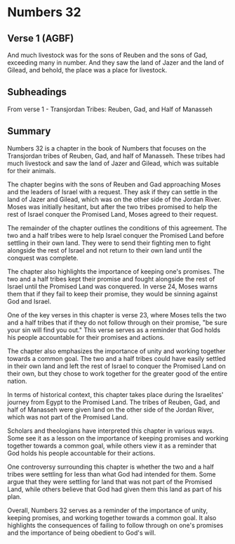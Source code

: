 # Numbers 32

## Verse 1 (AGBF)

And much livestock was for the sons of Reuben and the sons of Gad, exceeding many in number. And they saw the land of Jazer and the land of Gilead, and behold, the place was a place for livestock.

## Subheadings

From verse 1 - Transjordan Tribes: Reuben, Gad, and Half of Manasseh

## Summary

Numbers 32 is a chapter in the book of Numbers that focuses on the Transjordan tribes of Reuben, Gad, and half of Manasseh. These tribes had much livestock and saw the land of Jazer and Gilead, which was suitable for their animals.

The chapter begins with the sons of Reuben and Gad approaching Moses and the leaders of Israel with a request. They ask if they can settle in the land of Jazer and Gilead, which was on the other side of the Jordan River. Moses was initially hesitant, but after the two tribes promised to help the rest of Israel conquer the Promised Land, Moses agreed to their request.

The remainder of the chapter outlines the conditions of this agreement. The two and a half tribes were to help Israel conquer the Promised Land before settling in their own land. They were to send their fighting men to fight alongside the rest of Israel and not return to their own land until the conquest was complete. 

The chapter also highlights the importance of keeping one's promises. The two and a half tribes kept their promise and fought alongside the rest of Israel until the Promised Land was conquered. In verse 24, Moses warns them that if they fail to keep their promise, they would be sinning against God and Israel.

One of the key verses in this chapter is verse 23, where Moses tells the two and a half tribes that if they do not follow through on their promise, "be sure your sin will find you out." This verse serves as a reminder that God holds his people accountable for their promises and actions.

The chapter also emphasizes the importance of unity and working together towards a common goal. The two and a half tribes could have easily settled in their own land and left the rest of Israel to conquer the Promised Land on their own, but they chose to work together for the greater good of the entire nation.

In terms of historical context, this chapter takes place during the Israelites' journey from Egypt to the Promised Land. The tribes of Reuben, Gad, and half of Manasseh were given land on the other side of the Jordan River, which was not part of the Promised Land.

Scholars and theologians have interpreted this chapter in various ways. Some see it as a lesson on the importance of keeping promises and working together towards a common goal, while others view it as a reminder that God holds his people accountable for their actions.

One controversy surrounding this chapter is whether the two and a half tribes were settling for less than what God had intended for them. Some argue that they were settling for land that was not part of the Promised Land, while others believe that God had given them this land as part of his plan.

Overall, Numbers 32 serves as a reminder of the importance of unity, keeping promises, and working together towards a common goal. It also highlights the consequences of failing to follow through on one's promises and the importance of being obedient to God's will.